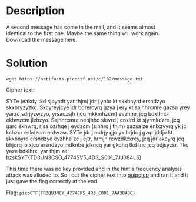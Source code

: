# Description

A second message has come in the mail, and it seems almost <br>
identical to the first one. Maybe the same thing will work again. <br>
Download the message here.

# Solution

```wget https://artifacts.picoctf.net/c/182/message.txt```

Cipher text:

SYTe (eakdy tkd sjbyndr yar thjm) jdr j yobr kt skxbnyrd ersndzyo skxbryzyzkc. Skcyreyjcye jdr bdrercyrq gzya j ery kt sajhhrcmre gazsa yrey yarzd sdrjyzwzyo, yrsaczsjh (jcq mkkmhzcm) evzhhe, jcq bdklhrx-ekhwzcm jlzhzyo. Sajhhrcmre nenjhho skwrd j cnxlrd kt sjyrmkdzre, jcq garc ekhwrq, rjsa ozrhqe j eydzcm (sjhhrq j thjm) gazsa ze enlxzyyrq yk jc kchzcr eskdzcm erdwzsr. SYTe jdr j mdrjy gjo yk hrjdc j gzqr jddjo kt skxbnyrd ersndzyo evzhhe zc j ejtr, hrmjh rcwzdkcxrcy, jcq jdr akeyrq jcq bhjorq lo xjco ersndzyo mdknbe jdkncq yar gkdhq tkd tnc jcq bdjsyzsr. Tkd yaze bdklhrx, yar thjm ze: bzskSYT{TD3UN3CSO_4774SV5_4D3_S001_7JJ384LS}

This time there was no key provided and in the hint a frequency analysis attack was alluded to. So I put the cipher text into [quipqiup](https://quipqiup.com/) and ran it and it just gave the flag correctly at the end.

Flag: ```picoCTF{FR3QU3NCY_4774CK5_4R3_C001_7AA384BC}```
